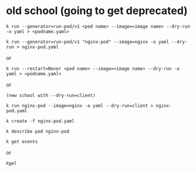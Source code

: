 # old school (going to get deprecated)

```
k run --generator=run-pod/v1 <pod name> --image=<image name> --dry-run -o yaml > <podname.yaml>
```

```
k run --generator=run-pod/v1 "nginx-pod" --image=nginx -o yaml --dry-run > nginx-pod.yaml
```

or

```
k run --restart=Never <pod name> --image=<image name> --dry-run -o yaml > <podname.yaml>
```

or 

```
(new school with --dry-run=client)
```

```
k run nginx-pod --image=nginx -o yaml --dry-run=client > nginx-pod.yaml
```

```
k create -f nginx-pod.yaml
```

```
k describe pod nginx-pod
```

```
k get events
```

or 

```
kgel
```

